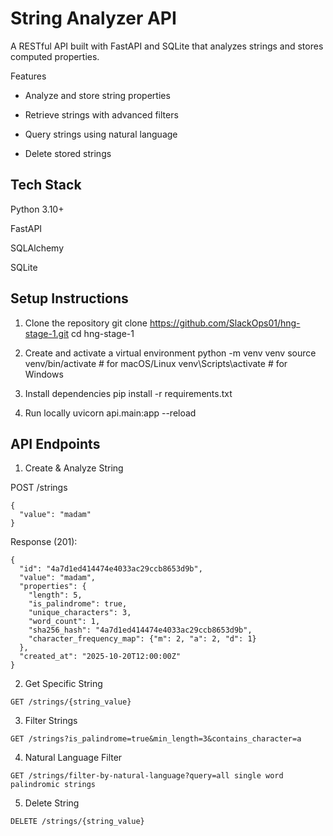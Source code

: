# String Analyzer API

A RESTful API built with FastAPI and SQLite that analyzes strings and stores computed properties.

Features

- Analyze and store string properties

- Retrieve strings with advanced filters

- Query strings using natural language

- Delete stored strings

## Tech Stack

Python 3.10+

FastAPI

SQLAlchemy

SQLite

##  Setup Instructions
1. Clone the repository
git clone https://github.com/SlackOps01/hng-stage-1.git
cd hng-stage-1

2. Create and activate a virtual environment
python -m venv venv
source venv/bin/activate  # for macOS/Linux
venv\Scripts\activate     # for Windows

3. Install dependencies
pip install -r requirements.txt

4. Run locally
uvicorn api.main:app --reload



## API Endpoints
1. Create & Analyze String

POST /strings

```
{
  "value": "madam"
}
```


Response (201):
```
{
  "id": "4a7d1ed414474e4033ac29ccb8653d9b",
  "value": "madam",
  "properties": {
    "length": 5,
    "is_palindrome": true,
    "unique_characters": 3,
    "word_count": 1,
    "sha256_hash": "4a7d1ed414474e4033ac29ccb8653d9b",
    "character_frequency_map": {"m": 2, "a": 2, "d": 1}
  },
  "created_at": "2025-10-20T12:00:00Z"
}
```

2. Get Specific String

```
GET /strings/{string_value}
```

3. Filter Strings

```
GET /strings?is_palindrome=true&min_length=3&contains_character=a
```


4. Natural Language Filter
```
GET /strings/filter-by-natural-language?query=all single word palindromic strings
```

5. Delete String
```
DELETE /strings/{string_value}
```

